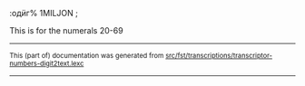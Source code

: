

:одӥг%    1MILJON ; 

This is for the numerals 20-69

* * *

<small>This (part of) documentation was generated from [src/fst/transcriptions/transcriptor-numbers-digit2text.lexc](https://github.com/giellalt/lang-udm/blob/main/src/fst/transcriptions/transcriptor-numbers-digit2text.lexc)</small>

---

